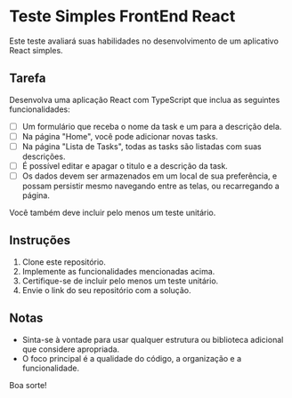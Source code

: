 # Teste Simples FrontEnd React

Este teste avaliará suas habilidades no desenvolvimento de um aplicativo React simples. 

## Tarefa

Desenvolva uma aplicação React com TypeScript que inclua as seguintes funcionalidades:

- [ ] Um formulário que receba o nome da task e um para a descrição dela.
- [ ] Na página "Home", você pode adicionar novas tasks.
- [ ] Na página "Lista de Tasks", todas as tasks são listadas com suas descrições.
- [ ] É possível editar e apagar o titulo e a descrição da task.
- [ ] Os dados devem ser armazenados em um local de sua preferência, e possam persistir mesmo navegando entre as telas, ou recarregando a página.

Você também deve incluir pelo menos um teste unitário.

## Instruções

1. Clone este repositório.
2. Implemente as funcionalidades mencionadas acima.
3. Certifique-se de incluir pelo menos um teste unitário.
4. Envie o link do seu repositório com a solução.

## Notas

- Sinta-se à vontade para usar qualquer estrutura ou biblioteca adicional que considere apropriada.
- O foco principal é a qualidade do código, a organização e a funcionalidade.

Boa sorte!
